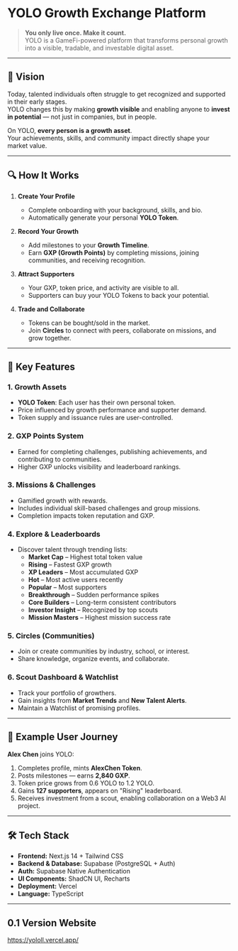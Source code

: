 # YOLO Growth Exchange Platform

> **You only live once. Make it count.**  
> YOLO is a GameFi-powered platform that transforms personal growth into a visible, tradable, and investable digital asset.

---

## 🌟 Vision

Today, talented individuals often struggle to get recognized and supported in their early stages.  
YOLO changes this by making **growth visible** and enabling anyone to **invest in potential** — not just in companies, but in people.

On YOLO, **every person is a growth asset**.  
Your achievements, skills, and community impact directly shape your market value.

---

## 🔍 How It Works

1. **Create Your Profile**  
   - Complete onboarding with your background, skills, and bio.  
   - Automatically generate your personal **YOLO Token**.

2. **Record Your Growth**  
   - Add milestones to your **Growth Timeline**.  
   - Earn **GXP (Growth Points)** by completing missions, joining communities, and receiving recognition.

3. **Attract Supporters**  
   - Your GXP, token price, and activity are visible to all.  
   - Supporters can buy your YOLO Tokens to back your potential.

4. **Trade and Collaborate**  
   - Tokens can be bought/sold in the market.  
   - Join **Circles** to connect with peers, collaborate on missions, and grow together.

---

## 🎯 Key Features

### 1. Growth Assets
- **YOLO Token**: Each user has their own personal token.
- Price influenced by growth performance and supporter demand.
- Token supply and issuance rules are user-controlled.

### 2. GXP Points System
- Earned for completing challenges, publishing achievements, and contributing to communities.
- Higher GXP unlocks visibility and leaderboard rankings.

### 3. Missions & Challenges
- Gamified growth with rewards.
- Includes individual skill-based challenges and group missions.
- Completion impacts token reputation and GXP.

### 4. Explore & Leaderboards
- Discover talent through trending lists:
  - **Market Cap** – Highest total token value
  - **Rising** – Fastest GXP growth
  - **XP Leaders** – Most accumulated GXP
  - **Hot** – Most active users recently
  - **Popular** – Most supporters
  - **Breakthrough** – Sudden performance spikes
  - **Core Builders** – Long-term consistent contributors
  - **Investor Insight** – Recognized by top scouts
  - **Mission Masters** – Highest mission success rate

### 5. Circles (Communities)
- Join or create communities by industry, school, or interest.
- Share knowledge, organize events, and collaborate.

### 6. Scout Dashboard & Watchlist
- Track your portfolio of growthers.
- Gain insights from **Market Trends** and **New Talent Alerts**.
- Maintain a Watchlist of promising profiles.

---

## 👤 Example User Journey

**Alex Chen** joins YOLO:
1. Completes profile, mints **AlexChen Token**.
2. Posts milestones — earns **2,840 GXP**.
3. Token price grows from 0.6 YOLO to 1.2 YOLO.
4. Gains **127 supporters**, appears on "Rising" leaderboard.
5. Receives investment from a scout, enabling collaboration on a Web3 AI project.

---

## 🛠 Tech Stack

- **Frontend:** Next.js 14 + Tailwind CSS
- **Backend & Database:** Supabase (PostgreSQL + Auth)
- **Auth:** Supabase Native Authentication
- **UI Components:** ShadCN UI, Recharts
- **Deployment:** Vercel
- **Language:** TypeScript

---

## 0.1 Version Website
https://yololl.vercel.app/


